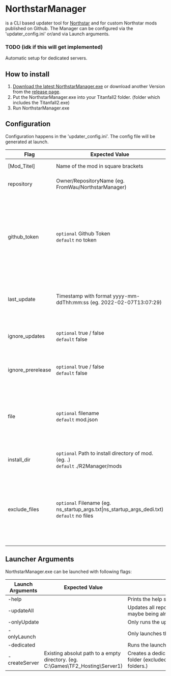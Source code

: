 # NorthstarManager
is a CLI based updater tool for [Northstar](https://github.com/R2Northstar/Northstar) and for custom Northstar mods published on Github. The Manager can be configured via the 'updater_config.ini' or/and via Launch arguments. <br>

### TODO (idk if this will get implemented)
Automatic setup for dedicated servers.


## How to install
1. [Download the latest NorthstarManager.exe](https://github.com/FromWau/NorthstarManager/releases/latest/download/NorthstarManager.exe) or download another Version from the [release page](https://github.com/FromWau/NorthstarManager/releases).
2. Put the NorthstarManager.exe into your Titanfall2 folder. (folder which includes the Titanfall2.exe)
3. Run NorthstarManager.exe

## Configuration
Configuration happens in the 'updater_config.ini'. The config file will be generated at launch.

| Flag | Expected Value | Description |
| --- | --- | --- |
| [Mod_Titel] | Name of the mod in square brackets | Defines a mod section. |
| repository | Owner/RepositoryName (eg. FromWau/NorthstarManager) | Declares the repository of the mod. |
| github_token | `optional` Github Token <br> `default` no token | Sets the Token for requests to github. A token is not mandatory but it increases the github rate limit substantially. [Get Github Token](https://github.com/settings/tokens) |
| last_update | Timestamp with format yyyy-mm-ddThh:mm:ss (eg. 2022-02-07T13:07:29) | Defines the Timestamp when repository was updated. |
| ignore_updates | `optional` true / false <br> `default` false | If true the mod with the set flag will not receive updates. |
| ignore_prerelease | `optional` true / false <br> `default` false | If true will ignore releases marked as prerelease. |
| file | `optional` filename <br> `default` mod.json | Sets the filename of the mod. Manager will render mod as corrupted if the file doesn't exist. |
| install_dir | `optional` Path to install directory of mod. (eg. .) <br> `default` ./R2Manager/mods | Defines the install location of the mod. |
| exclude_files | `optional` Filename (eg. ns_startup_args.txt\|ns_startup_args_dedi.txt) <br> `default` no files | Files to be excluded from replacing when installing the new version of a mod. Files will be separated by \|. |

## Launcher Arguments
NorthstarManager.exe can be launched with following flags:

| Launch Arguments | Expected Value | Description |
| --- | --- | --- |
| -help | | Prints the help section for NorthstarManager |
| -updateAll | | Updates all repos defined in the 'config_updater.ini' to the latest release regardless of the latest release maybe being already installed, ignoring flags: 'ignore_updates' |
| -onlyUpdate | | Only runs the updater without launching the defined launcher in the 'config_updater.ini' |
| -onlyLaunch | | Only launches the defined launcher in the 'config_updater.ini', without updating the repos |
| -dedicated | | Runs the launcher as dedicated server |
| -createServer | Existing absolut path to a empty directory. (eg. C:\Games\TF2_Hosting\Server1) | Creates a dedicated server at the specified directory. Setup script will copy unmodded TF2 files to the folder (excluded are folders: r2 and vpk, which will be accessed via directory junction. Those are BIG folders.) |
